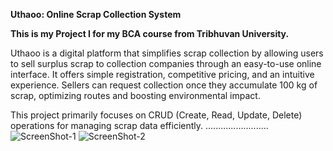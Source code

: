 **Uthaoo: Online Scrap Collection System**

**This is my Project I for my BCA course from Tribhuvan University.**

Uthaoo is a digital platform that simplifies scrap collection by allowing users to sell surplus scrap to collection companies through an easy-to-use online interface. It offers simple registration, competitive pricing, and an intuitive experience. Sellers can request collection once they accumulate 100 kg of scrap, optimizing routes and boosting environmental impact.

This project primarily  focuses on CRUD (Create, Read, Update, Delete) operations for managing scrap data efficiently.
.........................
![ScreenShot-1](https://github.com/user-attachments/assets/f3cc58a9-8b23-4a45-870a-c87910bc4816)
![ScreenShot-2](https://github.com/user-attachments/assets/89a75961-aee0-4319-90e1-4c11920d2ba0)


